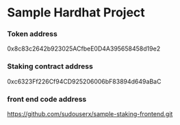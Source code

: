 # Sample Hardhat Project

### Token address 
0x8c83c2642b923025ACfbeE0D4A395658458d19e2

### Staking contract address
0xc6323Ff226Cf94CD925206006bF83894d649aBaC

### front end code address
https://github.com/sudouserx/sample-staking-frontend.git


